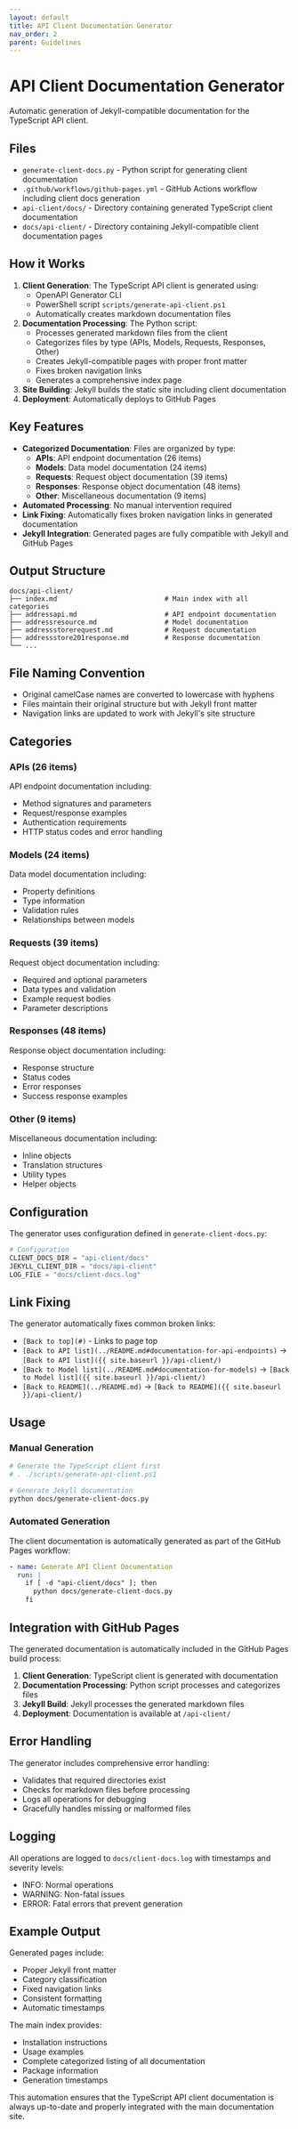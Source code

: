 ```yaml
---
layout: default
title: API Client Documentation Generator
nav_order: 2
parent: Guidelines
---
```


# API Client Documentation Generator

Automatic generation of Jekyll-compatible documentation for the TypeScript API client.

## Files

- `generate-client-docs.py` - Python script for generating client documentation
- `.github/workflows/github-pages.yml` - GitHub Actions workflow including client docs generation
- `api-client/docs/` - Directory containing generated TypeScript client documentation
- `docs/api-client/` - Directory containing Jekyll-compatible client documentation pages

## How it Works

1. **Client Generation**: The TypeScript API client is generated using:
   - OpenAPI Generator CLI
   - PowerShell script `scripts/generate-api-client.ps1`
   - Automatically creates markdown documentation files
2. **Documentation Processing**: The Python script:
   - Processes generated markdown files from the client
   - Categorizes files by type (APIs, Models, Requests, Responses, Other)
   - Creates Jekyll-compatible pages with proper front matter
   - Fixes broken navigation links
   - Generates a comprehensive index page
3. **Site Building**: Jekyll builds the static site including client documentation
4. **Deployment**: Automatically deploys to GitHub Pages

## Key Features

- **Categorized Documentation**: Files are organized by type:
  - **APIs**: API endpoint documentation (26 items)
  - **Models**: Data model documentation (24 items)
  - **Requests**: Request object documentation (39 items)
  - **Responses**: Response object documentation (48 items)
  - **Other**: Miscellaneous documentation (9 items)
- **Automated Processing**: No manual intervention required
- **Link Fixing**: Automatically fixes broken navigation links in generated documentation
- **Jekyll Integration**: Generated pages are fully compatible with Jekyll and GitHub Pages

## Output Structure

```
docs/api-client/
├── index.md                           # Main index with all categories
├── addressapi.md                      # API endpoint documentation
├── addressresource.md                 # Model documentation
├── addressstorerequest.md             # Request documentation
├── addressstore201response.md         # Response documentation
└── ...
```

## File Naming Convention

- Original camelCase names are converted to lowercase with hyphens
- Files maintain their original structure but with Jekyll front matter
- Navigation links are updated to work with Jekyll's site structure

## Categories

### APIs (26 items)

API endpoint documentation including:

- Method signatures and parameters
- Request/response examples
- Authentication requirements
- HTTP status codes and error handling

### Models (24 items)

Data model documentation including:

- Property definitions
- Type information
- Validation rules
- Relationships between models

### Requests (39 items)

Request object documentation including:

- Required and optional parameters
- Data types and validation
- Example request bodies
- Parameter descriptions

### Responses (48 items)

Response object documentation including:

- Response structure
- Status codes
- Error responses
- Success response examples

### Other (9 items)

Miscellaneous documentation including:

- Inline objects
- Translation structures
- Utility types
- Helper objects

## Configuration

The generator uses configuration defined in `generate-client-docs.py`:

```python
# Configuration
CLIENT_DOCS_DIR = "api-client/docs"
JEKYLL_CLIENT_DIR = "docs/api-client"
LOG_FILE = "docs/client-docs.log"
```

## Link Fixing

The generator automatically fixes common broken links:

- `[Back to top](#)` - Links to page top
- `[Back to API list](../README.md#documentation-for-api-endpoints)` → `[Back to API list]({{ site.baseurl }}/api-client/)`
- `[Back to Model list](../README.md#documentation-for-models)` → `[Back to Model list]({{ site.baseurl }}/api-client/)`
- `[Back to README](../README.md)` → `[Back to README]({{ site.baseurl }}/api-client/)`

## Usage

### Manual Generation

```bash
# Generate the TypeScript client first
# . ./scripts/generate-api-client.ps1

# Generate Jekyll documentation
python docs/generate-client-docs.py
```

### Automated Generation

The client documentation is automatically generated as part of the GitHub Pages workflow:

```yaml
- name: Generate API Client Documentation
  run: |
    if [ -d "api-client/docs" ]; then
      python docs/generate-client-docs.py
    fi
```

## Integration with GitHub Pages

The generated documentation is automatically included in the GitHub Pages build process:

1. **Client Generation**: TypeScript client is generated with documentation
2. **Documentation Processing**: Python script processes and categorizes files
3. **Jekyll Build**: Jekyll processes the generated markdown files
4. **Deployment**: Documentation is available at `/api-client/`

## Error Handling

The generator includes comprehensive error handling:

- Validates that required directories exist
- Checks for markdown files before processing
- Logs all operations for debugging
- Gracefully handles missing or malformed files

## Logging

All operations are logged to `docs/client-docs.log` with timestamps and severity levels:

- INFO: Normal operations
- WARNING: Non-fatal issues
- ERROR: Fatal errors that prevent generation

## Example Output

Generated pages include:

- Proper Jekyll front matter
- Category classification
- Fixed navigation links
- Consistent formatting
- Automatic timestamps

The main index provides:

- Installation instructions
- Usage examples
- Complete categorized listing of all documentation
- Package information
- Generation timestamps

This automation ensures that the TypeScript API client documentation is always up-to-date and properly integrated with the main documentation site.
